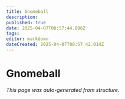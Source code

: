 ```yaml
---
title: Gnomeball
description: 
published: true
date: 2025-04-07T08:57:44.096Z
tags: 
editor: markdown
dateCreated: 2025-04-07T08:57:42.014Z
---
```


# Gnomeball

*This page was auto-generated from structure.*